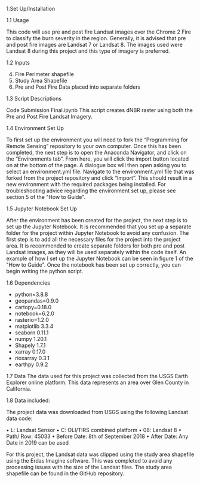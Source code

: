 1.Set Up/Installation

1.1 Usage


This code will  use pre and post fire Landsat images over the Chrome 2 Fire to classify the burn severity in the region. Generally, it is advised that pre and post fire images are Landsat 7 or Landsat 8. The images used were Landsat 8 during this project and this type of imagery is preferred. 


1.2 Inputs


4.	Fire Perimeter shapefile
5.	Study Area Shapefile
6.	Pre and Post Fire Data placed into separate folders


1.3 Script Descriptions

Code Submission Final.ipynb
This script creates dNBR raster using both the Pre and Post Fire Landsat Imagery. 


1.4 Environment Set Up 


To first set up the environment you will need to fork the “Programming for Remote Sensing” repository to your own computer. Once this has been completed, the next step is to open the Anaconda Navigator, and click on the “Environments tab”. From here, you will click the import button located on at the bottom of the page. A dialogue box will then open asking you to select an environment.yml file. Navigate to the environment.yml file that was forked from the project repository and click “Import”. This should result in a new environment with the required packages being installed. For troubleshooting advice regarding the environment set up, please see section 5 of the "How to Guide".

1.5 Jupyter Notebook Set Up 


After the environment has been created for the project, the next step is to set up the Jupyter Notebook. It is recommended that you set up a separate folder for the project within Jupyter Notebook to avoid any confusion. The first step is to add all the necessary files for the project into the project area. It is recommended to create separate folders for both pre and post Landsat images, as they will be used separately within the code itself. An example of how I set up the Jupyter Notebook can be seen in figure 1 of the "How to Guide". Once the notebook has been set up correctly, you can begin writing the python script. 

 


1.6 Dependencies


  - python=3.8.8
  - geopandas=0.9.0
  - cartopy=0.18.0
  - notebook=6.2.0
  - rasterio=1.2.0
  - matplotlib 3.3.4
  - seaborn 0.11.1
  - numpy 1.20.1
  - Shapely 1.7.1
  - xarray 0.17.0
  - rioxarray 0.3.1
  - earthpy 0.9.2


1.7 Data
The data used for this project was collected from the USGS Earth Explorer online platform. This data represents an area over Glen County in California.  

1.8 Data included: 


The project data was downloaded from USGS using the following Landsat data code: 


•	L: Landsat Sensor
•	C: OLI/TIRS combined platform
•	08: Landsat 8 
•	Path/ Row: 45033
•	Before Date: 8th of September 2018
•	After Date: Any Date in 2019 can be used


For  this project, the Landsat data was clipped using the study area shapefile using the Erdas Imagine  software. This was completed to avoid any processing issues with the size of the Landsat files. The study area shapefile can be found in the GitHub repository.  
